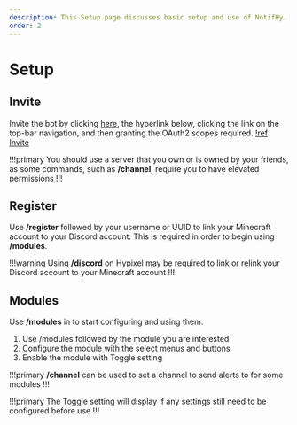 ```yaml
---
description: This Setup page discusses basic setup and use of NotifHy.
order: 2
---
```

# Setup

## Invite
Invite the bot by clicking [here](https://attituding.github.io/NotifHy/invite/), the hyperlink below, clicking the link on the top-bar navigation, and then granting the OAuth2 scopes required.
[!ref Invite](../invite.md)

!!!primary
You should use a server that you own or is owned by your friends, as some commands, such as **/channel**, require you to have elevated permissions
!!!

## Register
Use **/register** followed by your username or UUID to link your Minecraft account to your Discord account. This is required in order to begin using **/modules**.

!!!warning
Using **/discord** on Hypixel may be required to link or relink your Discord account to your Minecraft account
!!!

## Modules
Use **/modules** in to start configuring and using them.

1. Use /modules followed by the module you are interested
2. Configure the module with the select menus and buttons
3. Enable the module with Toggle setting

!!!primary
**/channel** can be used to set a channel to send alerts to for some modules
!!!

!!!primary
The Toggle setting will display if any settings still need to be configured before use
!!!